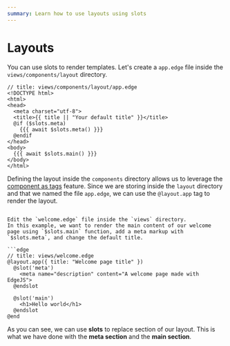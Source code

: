 ```yaml
---
summary: Learn how to use layouts using slots
---
```


# Layouts

You can use slots to render templates. Let's create a `app.edge` file inside the `views/components/layout` directory.

```edge
// title: views/components/layout/app.edge
<!DOCTYPE html>
<html>
<head>
  <meta charset="utf-8">
  <title>{{ title || "Your default title" }}</title>
  @if ($slots.meta)
    {{{ await $slots.meta() }}}
  @endif
</head>
<body>
  {{{ await $slots.main() }}}
</body>
</html>
```

Defining the layout inside the `components` directory allows us to leverage the [component as tags](./introduction.md#components-as-tags) feature. Since we are storing inside the `layout` directory and that we named the file `app.edge`, we can use the `@layout.app` tag to render the layout.

```edge

Edit the `welcome.edge` file inside the `views` directory.  
In this example, we want to render the main content of our welcome page using `$slots.main` function, add a meta markup with `$slots.meta`, and change the default title. 

```edge
// title: views/welcome.edge
@layout.app({ title: "Welcome page title" })
  @slot('meta')
    <meta name="description" content="A welcome page made with EdgeJS">
  @endslot

  @slot('main')
    <h1>Hello world</h1>
  @endslot
@end
```

As you can see, we can use **slots** to replace section of our layout. This is what we have done with the **meta section** and the **main section**.
